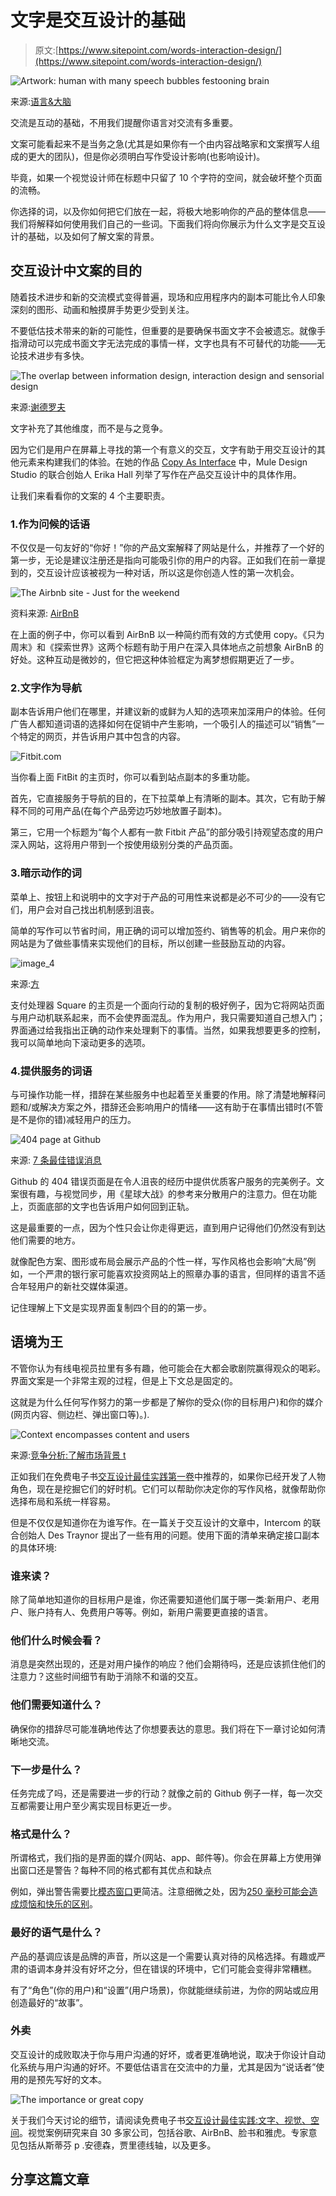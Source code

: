 # 文字是交互设计的基础

> 原文:[https://www.sitepoint.com/words-interaction-design/](https://www.sitepoint.com/words-interaction-design/)

![Artwork: human with many speech bubbles festooning brain](../Images/e586b0b5b6c4db3553c8ed73dbb618cf.png)

来源:[语言&大脑](http://makeyourbrainfast.com/wp-content/uploads/2014/01/9-language_1.jpg)

交流是互动的基础，不用我们提醒你语言对交流有多重要。

文案可能看起来不是当务之急(尤其是如果你有一个由内容战略家和文案撰写人组成的更大的团队)，但是你必须明白写作受设计影响(也影响设计)。

毕竟，如果一个视觉设计师在标题中只留了 10 个字符的空间，就会破坏整个页面的流畅。

你选择的词，以及你如何把它们放在一起，将极大地影响你的产品的整体信息——我们将解释如何使用我们自己的一些词。下面我们将向你展示为什么文字是交互设计的基础，以及如何了解文案的背景。

## 交互设计中文案的目的

随着技术进步和新的交流模式变得普遍，现场和应用程序内的副本可能比令人印象深刻的图形、动画和触摸屏手势更少受到关注。

不要低估技术带来的新的可能性，但重要的是要确保书面文字不会被遗忘。就像手指滑动可以完成书面文字无法完成的事情一样，文字也具有不可替代的功能——无论技术进步有多快。

![The overlap between information design, interaction design and sensorial design](../Images/982ab5e74980e18255141aaeaf3d8285.png)

来源:[谢德罗夫](http://www.artisopensource.net/network/artisopensource/wp-content/uploads/2012/02/shedroff.gif)

文字补充了其他维度，而不是与之竞争。

因为它们是用户在屏幕上寻找的第一个有意义的交互，文字有助于用交互设计的其他元素来构建我们的体验。在她的作品 [Copy As Interface](http://www.slideshare.net/mulegirl/copy-as-interface) 中，Mule Design Studio 的联合创始人 Erika Hall 列举了写作在产品交互设计中的具体作用。

让我们来看看你的文案的 4 个主要职责。

### 1.作为问候的话语

不仅仅是一句友好的“你好！”你的产品文案解释了网站是什么，并推荐了一个好的第一步，无论是建议注册还是指向可能吸引你的用户的内容。正如我们在前一章提到的，交互设计应该被视为一种对话，所以这是你创造人性的第一次机会。

![The Airbnb site - Just for the weekend](../Images/84a949a1ed1b198afd16ab27aa01f516.png)

资料来源: [AirBnB](https://www.airbnb.com/)

在上面的例子中，你可以看到 AirBnB 以一种简约而有效的方式使用 copy。《只为周末》和《探索世界》这两个标题有助于用户在深入具体地点之前想象 AirBnB 的好处。这种互动是微妙的，但它把这种体验框定为离梦想假期更近了一步。

### 2.文字作为导航

副本告诉用户他们在哪里，并建议新的或鲜为人知的选项来加深用户的体验。任何广告人都知道词语的选择如何在促销中产生影响，一个吸引人的描述可以“销售”一个特定的网页，并告诉用户其中包含的内容。

![Fitbit.com](../Images/f561524ae8bf0413dc5310a2fc4e6755.png)

当你看上面 FitBit 的主页时，你可以看到站点副本的多重功能。

首先，它直接服务于导航的目的，在下拉菜单上有清晰的副本。其次，它有助于解释不同的可用产品(在每个产品旁边巧妙地放置子副本)。

第三，它用一个标题为“每个人都有一款 Fitbit 产品”的部分吸引持观望态度的用户深入网站，这将用户带到一个按使用级别分类的产品页面。

### 3.暗示动作的词

菜单上、按钮上和说明中的文字对于产品的可用性来说都是必不可少的——没有它们，用户会对自己找出机制感到沮丧。

简单的写作可以节省时间，用正确的词可以增加签约、销售等的机会。用户来你的网站是为了做些事情来实现他们的目标，所以创建一些鼓励互动的内容。

![image_4](../Images/5d2cde75223ad2463b3dd18c42105e24.png)

来源:[方](https://squareup.com/)

支付处理器 Square 的主页是一个面向行动的复制的极好例子，因为它将网站页面与用户动机联系起来，而不会使界面混乱。作为用户，我只需要知道自己想入门；界面通过给我指出正确的动作来处理剩下的事情。当然，如果我想要更多的控制，我可以简单地向下滚动更多的选项。

### 4.提供服务的词语

与可操作功能一样，措辞在某些服务中也起着至关重要的作用。除了清楚地解释问题和/或解决方案之外，措辞还会影响用户的情绪——这有助于在事情出错时(不管是不是你的错)减轻用户的压力。

![404 page at Github](../Images/e66071f21e6a16729f1026ee909537b2.png)

来源: [7 条最佳错误消息](http://www.fastcodesign.com/3026604/7-of-the-best-error-messages-on-the-internet#5)

Github 的 404 错误页面是在令人沮丧的经历中提供优质客户服务的完美例子。文案很有趣，与视觉同步，用《星球大战》的参考来分散用户的注意力。但在功能上，页面底部的文字也告诉用户如何回到正轨。

这是最重要的一点，因为个性只会让你走得更远，直到用户记得他们仍然没有到达他们需要的地方。

就像配色方案、图形或布局会展示产品的个性一样，写作风格也会影响“大局”例如，一个严肃的银行家可能喜欢投资网站上的照章办事的语言，但同样的语言不适合年轻用户的新社交媒体渠道。

记住理解上下文是实现界面复制四个目的的第一步。

## 语境为王

不管你认为有线电视员拉里有多有趣，他可能会在大都会歌剧院赢得观众的喝彩。界面文案是一个非常主观的过程，但是上下文总是固定的。

这就是为什么任何写作努力的第一步都是了解你的受众(你的目标用户)和你的媒介(网页内容、侧边栏、弹出窗口等)。).

![Context encompasses content and users](../Images/be239f766fbcf78dd0ddbfb29b15a831.png)

来源:[竞争分析:了解市场背景 t](http://boxesandarrows.com/competitive-analysis-understanding-the-market-context/)

正如我们在免费电子书[交互设计最佳实践第一卷](http://www.uxpin.com/interaction-design-best-practices-1.html)中推荐的，如果你已经开发了人物角色，现在是挖掘它们的好时机。它们可以帮助你决定你的写作风格，就像帮助你选择布局和系统一样容易。

但是不仅仅是知道你在为谁写作。在一篇关于交互设计的文章中，Intercom 的联合创始人 Des Traynor 提出了一些有用的问题。使用下面的清单来确定接口副本的具体环境:

### 谁来读？

除了简单地知道你的目标用户是谁，你还需要知道他们属于哪一类:新用户、老用户、账户持有人、免费用户等等。例如，新用户需要更直接的语言。

### 他们什么时候会看？

消息是突然出现的，还是对用户操作的响应？他们会期待吗，还是应该抓住他们的注意力？这些时间细节有助于消除不和谐的交互。

### 他们需要知道什么？

确保你的措辞尽可能准确地传达了你想要表达的意思。我们将在下一章讨论如何清晰地交流。

### 下一步是什么？

任务完成了吗，还是需要进一步的行动？就像之前的 Github 例子一样，每一次交互都需要让用户至少离实现目标更近一步。

### 格式是什么？

所谓格式，我们指的是界面的媒介(网站、app、邮件等)。你会在屏幕上方使用弹出窗口还是警告？每种不同的格式都有其优点和缺点

例如，弹出警告需要比[模态窗口](http://www.webdesignerdepot.com/2009/02/7-interface-design-techniques-to-simplify-and-de-clutter-your-interfaces/)更简洁。注意细微之处，因为[250 毫秒可能会造成烦恼和快乐的区别](http://www.uie.com/articles/subtle_interaction_design/)。

### 最好的语气是什么？

产品的基调应该是品牌的声音，所以这是一个需要认真对待的风格选择。有趣或严肃的语调本身并没有好坏之分，但在错误的环境中，它们可能会变得非常糟糕。

有了“角色”(你的用户)和“设置”(用户场景)，你就能继续前进，为你的网站或应用创造最好的“故事”。

### 外卖

交互设计的成败取决于你与用户沟通的好坏，或者更准确地说，取决于你设计自动化系统与用户沟通的好坏。不要低估语言在交流中的力量，尤其是因为“说话者”使用的是预先写好的文本。

![The importance or great copy](../Images/df0541a5410fa1596c4b221729924d35.png)

关于我们今天讨论的细节，请阅读免费电子书[交互设计最佳实践:文字、视觉、空间](http://www.uxpin.com/interaction-design-best-practices-1.html)。视觉案例研究来自 30 多家公司，包括谷歌、AirBnB、脸书和雅虎。专家意见包括从斯蒂芬 p .安德森，贾里德线轴，以及更多。

## 分享这篇文章